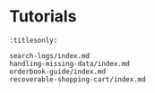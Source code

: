 Tutorials
=========

```{toctree}
:titlesonly:

search-logs/index.md
handling-missing-data/index.md
orderbook-guide/index.md
recoverable-shopping-cart/index.md
